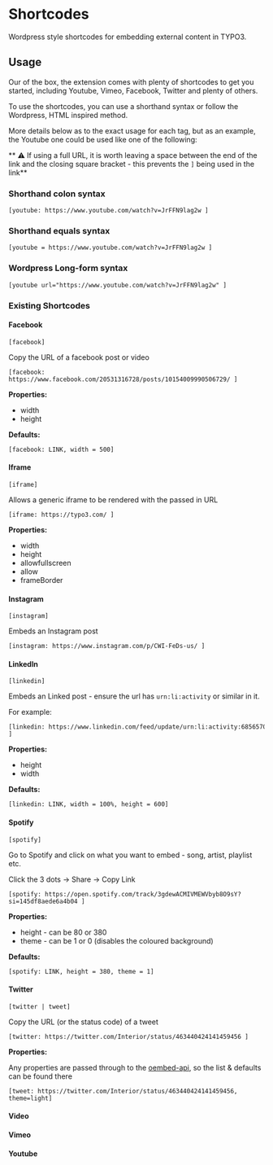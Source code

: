 # Shortcodes

Wordpress style shortcodes for embedding external content in TYPO3.

## Usage

Our of the box, the extension comes with plenty of shortcodes to get you started, including Youtube, Vimeo, Facebook, Twitter and plenty of others.

To use the shortcodes, you can use a shorthand syntax or follow the Wordpress, HTML inspired method.

More details below as to the exact usage for each tag, but as an example, the Youtube one could be used like one of the following:

** ⚠️ If using a full URL, it is worth leaving a space between the end of the link and the closing square bracket - this prevents the `]` being used in the link**

### Shorthand colon syntax

```
[youtube: https://www.youtube.com/watch?v=JrFFN9lag2w ]
```

### Shorthand equals syntax

```
[youtube = https://www.youtube.com/watch?v=JrFFN9lag2w ]
```

### Wordpress Long-form syntax

```
[youtube url="https://www.youtube.com/watch?v=JrFFN9lag2w" ]
```

### Existing Shortcodes

#### Facebook

`[facebook]`

Copy the URL of a facebook post or video

```
[facebook: https://www.facebook.com/20531316728/posts/10154009990506729/ ]
```

**Properties:**

- width
- height

**Defaults:**

```
[facebook: LINK, width = 500]
```

#### Iframe

`[iframe]`

Allows a generic iframe to be rendered with the passed in URL

```
[iframe: https://typo3.com/ ]
```

**Properties:**

- width
- height
- allowfullscreen
- allow
- frameBorder


#### Instagram

`[instagram]`

Embeds an Instagram post

```
[instagram: https://www.instagram.com/p/CWI-FeDs-us/ ]
```

#### LinkedIn

`[linkedin]`

Embeds an Linked post - ensure the url has `urn:li:activity` or similar in it.

For example:

```
[linkedin: https://www.linkedin.com/feed/update/urn:li:activity:6856570271759949825/ ]
```

**Properties:**

- height
- width

**Defaults:**

```
[linkedin: LINK, width = 100%, height = 600]
```

#### Spotify

`[spotify]`

Go to Spotify and click on what you want to embed - song, artist, playlist etc.

Click the 3 dots -> Share -> Copy Link

```
[spotify: https://open.spotify.com/track/3gdewACMIVMEWVbyb8O9sY?si=145df8aede6a4b04 ]
```

**Properties:**

- height - can be 80 or 380
- theme - can be 1 or 0 (disables the coloured background)

**Defaults:**

```
[spotify: LINK, height = 380, theme = 1]
```

#### Twitter

`[twitter | tweet]`

Copy the URL (or the status code) of a tweet

```
[twitter: https://twitter.com/Interior/status/463440424141459456 ]
```

**Properties:**

Any properties are passed through to the [oembed-api](https://developer.twitter.com/en/docs/twitter-for-websites/timelines/guides/oembed-api), so the list & defaults can be found there

```
[tweet: https://twitter.com/Interior/status/463440424141459456, theme=light]
```

#### Video

#### Vimeo

#### Youtube
